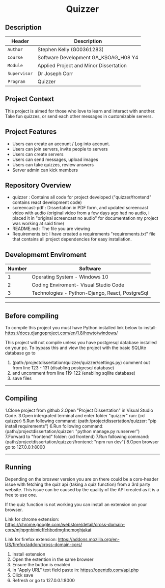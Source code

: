 
<p align="center">
<h1 align="center">Quizzer
 </h1>

## Description

| Header | Description |
| --- | --- |
| `Author` | Stephen Kelly (G00361283) |
| `Course` | Software Development GA_KSOAG_H08 Y4  |
| `Module` | Applied Project and Minor Dissertation  |
| `Supervisor` | Dr Joseph Corr  |
| `Program` | Quizzer  |

## Project Context  
This project is aimed for those who love to learn and interact with another. Take fun quizzes, or send each other messages in customizable servers.

## Project  Features  
 - Users  can create an account  / Log into account. 
 - Users can join servers, invite people to servers
 - Users can create servers
 - Users can send messages, upload images
 - Users can take quizzes, review answers
 - Server admin can kick members

## Repository Overview

- quizzer : Contains all code for project developed ("quizzer/frontend" contains react development code)
- screencast-pdf : Dissertation in PDF form, and updated screencast video with audio (original video from a few days ago had no audio, i placed it in "original screencast no audio" for documentation my project was working at said time)
- README.md : The file you are viewing
- Requirements.txt: I have created a requirements "requirements.txt" file that contains all project dependencies for easy installation.

## Developmemt  Enviroment 

| Number | Software |
| --- | --- |
| 1 | Operating System - Windows 10  |
| 2 | Coding Enviroment- Visual Studio Code |
| 3 | Technologies - Python-Django, React, PostgreSql

__________________________________________________
## Before compiling
To compile this project you must have Python installed link below to install:
https://docs.djangoproject.com/en/1.8/howto/windows/

This project will not compile unless you have postgresql database installed on your pc. To bypass this and view the project with the basic SQLlite database 
go to 
1. (path:/projectdissertation/quizzer/quizzer/settings.py)
comment out from line 123 - 131 (disabling postgresql database)
2. and uncomment from line 119-122 (enabling sqllite database)
3. save files
___________________________________________________

## Compiling
1.Clone project from github
2.Open "Project Dissertation" in Visual Studio Code.
3.Open intergrated terminal and enter folder "quizzer" run: (cd quizzer)
5.Run following command: (path:/projectdissertation/quizzer: "pip install requirements")
6.Run following command: (path:/projectdissertation/quizzer: "python manage.py runserver")
7.Forward to "frontend" folder: (cd frontend)
7.Run following command: (path:/projectdissertation/quizzer/frontend: "npm run dev")
8.Open browser go to 127.0.0.1:8000
_____________________________________________________
## Running 
Depending on the broswer version you are on there could be a cors-header issue with fetching the quiz api (taking a quiz function) from a 3rd party website. This issue can be caused by the quality of the API created as it is a free to use one.

If the quiz function is not working you can install an extension on your browser.

Link for chrome extension: 
https://chrome.google.com/webstore/detail/cross-domain-cors/mjhpgnbimicffchbodmgfnemoghjakai

Link for firefox extension: 
https://addons.mozilla.org/en-US/firefox/addon/cross-domain-cors/

1. Install extension
2. Open the extention in the same browser
3. Ensure the button is enabled
3. In "Apply URL" text field paste in: https://opentdb.com/api.php
4. Click save
5. Refresh or go to 127.0.0.1:8000

